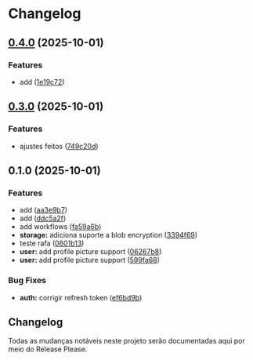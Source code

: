 # Changelog

## [0.4.0](https://github.com/rafaveloso23/sematic-versioning/compare/v0.3.0...v0.4.0) (2025-10-01)


### Features

* add ([1e19c72](https://github.com/rafaveloso23/sematic-versioning/commit/1e19c729215444256e6ac849949f4a2f4f1a6841))

## [0.3.0](https://github.com/rafaveloso23/sematic-versioning/compare/v0.2.0...v0.3.0) (2025-10-01)


### Features

* ajustes feitos ([749c20d](https://github.com/rafaveloso23/sematic-versioning/commit/749c20dab08bb1b15669d3749d155f5e9989822a))

## 0.1.0 (2025-10-01)


### Features

* add ([aa3e9b7](https://github.com/rafaveloso23/sematic-versioning/commit/aa3e9b74d5f37ef40fef8d7ff009e6cd328cb6c3))
* add ([ddc5a2f](https://github.com/rafaveloso23/sematic-versioning/commit/ddc5a2f4d184fddcf7dfde8cfbd9b0267c2f0d72))
* add workflows ([fa59a6b](https://github.com/rafaveloso23/sematic-versioning/commit/fa59a6b6aa275618ce7e913802b80ee9785499ff))
* **storage:** adiciona suporte a blob encryption ([3394f69](https://github.com/rafaveloso23/sematic-versioning/commit/3394f69cfe31cff3b347f557493297bc8918c27a))
* teste rafa ([0601b13](https://github.com/rafaveloso23/sematic-versioning/commit/0601b136b4c186c642fa4ce4f24a7387d1fc88c3))
* **user:** add profile picture support ([06267b8](https://github.com/rafaveloso23/sematic-versioning/commit/06267b84e7a8f09ce17a8499eefff0a104f8c873))
* **user:** add profile picture support ([599fa68](https://github.com/rafaveloso23/sematic-versioning/commit/599fa68ccbdba6df8abf1b06bd5f77b91688d6eb))


### Bug Fixes

* **auth:** corrigir refresh token ([ef6bd9b](https://github.com/rafaveloso23/sematic-versioning/commit/ef6bd9b6d1ed56999d3b67df2548e4e84077cf7f))

## Changelog

Todas as mudanças notáveis neste projeto serão documentadas aqui por meio do Release Please.

